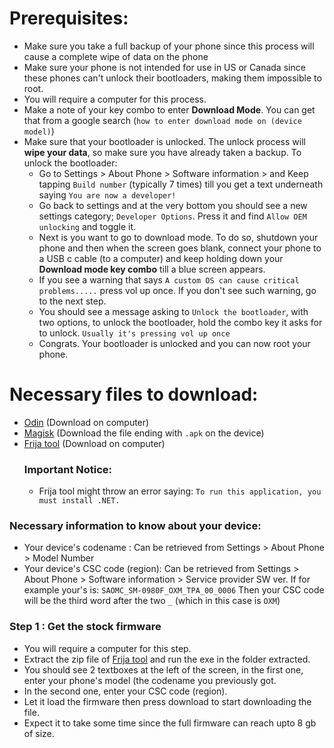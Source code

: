# Prerequisites:
* Make sure you take a full backup of your phone since this process will cause a complete wipe of data on the phone
* Make sure your phone is not intended for use in US or Canada since these phones can't unlock their bootloaders, making them impossible to root.
* You will require a computer for this process.
* Make a note of your key combo to enter **Download Mode**. You can get that from a google search (`how to enter download mode on (device model)`)
* Make sure that your bootloader is unlocked. The unlock process will **wipe your data**, so make sure you have already taken a backup. To unlock the bootloader:
  - Go to Settings > About Phone > Software information > and Keep tapping `Build number` (typically 7 times) till you get a text underneath saying `You are now a developer!`
  - Go back to settings and at the very bottom you should see a new settings category; `Developer Options`. Press it and find `Allow OEM unlocking` and toggle it.
  - Next is you want to go to download mode. To do so, shutdown your phone and then when the screen goes blank, connect your phone to a USB c cable (to a computer) and keep holding down your **Download mode key combo** till a blue screen appears.
  - If you see a warning that says `A custom OS can cause critical problems.....` press vol up once. If you don't see such warning, go to the next step.
  - You should see a message asking to `Unlock the bootloader`, with two options, to unlock the bootloader, hold the combo key it asks for to unlock. `Usually it's pressing vol up once`
  - Congrats. Your bootloader is unlocked and you can now root your phone.
 
# Necessary files to download:
* [Odin](https://odindownload.com/download/Odin3_v3.14.4.zip) (Download on computer)
* [Magisk](https://github.com/topjohnwu/Magisk/releases/tag/v26.4) (Download the file ending with `.apk` on the device)
* [Frija tool](https://github.com/SlackingVeteran/frija/releases/download/v2.0.23262.4/Frija_v2.0.23262.4.zip) (Download on computer)
  ### Important Notice:
  * Frija tool might throw an error saying: `To run this application, you must install .NET.`

### Necessary information to know about your device:
* Your device's codename : Can be retrieved from Settings > About Phone > Model Number
* Your device's CSC code (region): Can be retrieved from Settings > About Phone > Software information > Service provider SW ver. If for example your's is:
`SAOMC_SM-0980F_OXM_TPA_00_0006`
Then your CSC code will be the third word after the two `_` (which in this case is `OXM`)

### Step 1 : Get the stock firmware
* You will require a computer for this step.
* Extract the zip file of [Frija tool](https://github.com/SlackingVeteran/frija/releases/download/v2.0.23262.4/Frija_v2.0.23262.4.zip) and run the exe in the folder extracted.
*  You should see 2 textboxes at the left of the screen, in the first one, enter your phone's model (the codename you previously got.
* In the second one, enter your CSC code (region).
* Let it load the firmware then press download to start downloading the file.
* Expect it to take some time since the full firmware can reach upto 8 gb of size.
